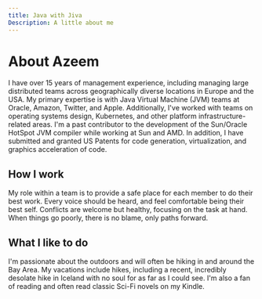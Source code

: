 ```yaml
---
title: Java with Jiva
Description: A little about me
---
```


# About Azeem

I have over 15 years of management experience, including managing large distributed 
teams across geographically diverse locations in Europe and the USA. My primary 
expertise is with Java Virtual Machine (JVM) teams at Oracle, Amazon, Twitter, and Apple. 
Additionally, I've worked with teams on operating systems design, Kubernetes, and other 
platform infrastructure-related areas. I'm a past contributor to the development of the 
Sun/Oracle HotSpot JVM compiler while working at Sun and AMD. In addition, I have submitted 
and granted US Patents for code generation, virtualization, and graphics acceleration of code.

## How I work

My role within a team is to provide a safe place for each member to do their best work. 
Every voice should be heard, and feel comfortable being their best self. Conflicts are 
welcome but healthy, focusing on the task at hand. When things go poorly, 
there is no blame, only paths forward.

## What I like to do

I'm passionate about the outdoors and will often be hiking in and around the Bay Area. 
My vacations include hikes, including a recent, incredibly desolate hike in Iceland 
with no soul for as far as I could see. I'm also a fan of reading and often read 
classic Sci-Fi novels on my Kindle.

